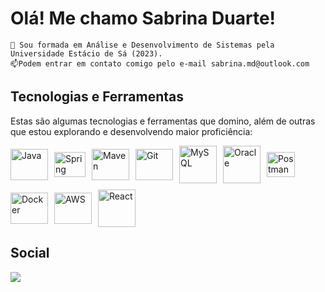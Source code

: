 # Olá! Me chamo Sabrina Duarte!

   
    🌱 Sou formada em Análise e Desenvolvimento de Sistemas pela Universidade Estácio de Sá (2023).  
    📫Podem entrar em contato comigo pelo e-mail sabrina.md@outlook.com

## Tecnologias e Ferramentas

Estas são algumas tecnologias e ferramentas que domino, além de outras que estou explorando e desenvolvendo maior proficiência:

<div style="display: flex; flex-wrap: wrap; gap: 10px; align-items: center;">
  <img src="https://cdn.jsdelivr.net/gh/devicons/devicon@latest/icons/java/java-original-wordmark.svg" width="60" height="50" alt="Java" title="Java" />
  <img src="https://cdn.jsdelivr.net/gh/devicons/devicon/icons/spring/spring-original.svg" width="50" height="40" alt="Spring" title="Spring" />
  <img src="https://cdn.jsdelivr.net/gh/devicons/devicon@latest/icons/maven/maven-original-wordmark.svg" width="60" height="50" alt="Maven" title="Maven" />
  <img src="https://cdn.jsdelivr.net/gh/devicons/devicon@latest/icons/git/git-original-wordmark.svg" width="60" height="50" alt="Git" title="Git" />
  <img src="https://cdn.jsdelivr.net/gh/devicons/devicon/icons/mysql/mysql-original-wordmark.svg" width="60" height="60" alt="MySQL" title="MySQL" />
  <img src="https://cdn.jsdelivr.net/gh/devicons/devicon@latest/icons/oracle/oracle-original.svg" width="60" height="60" alt="Oracle" title="Oracle" />
  <img src="https://cdn.jsdelivr.net/gh/devicons/devicon@latest/icons/postman/postman-original.svg" width="45" height="40" alt="Postman" title="Postman" />
  <img src="https://cdn.jsdelivr.net/gh/devicons/devicon@latest/icons/docker/docker-original-wordmark.svg" width="60" height="50" alt="Docker" title="Docker" />
  <img src="https://cdn.jsdelivr.net/gh/devicons/devicon@latest/icons/amazonwebservices/amazonwebservices-original-wordmark.svg" width="60" height="50" alt="AWS" title="AWS" />
  <img src="https://cdn.jsdelivr.net/gh/devicons/devicon@latest/icons/react/react-original-wordmark.svg" width="60" height="60" alt="React" title="React" />
</div>
                  

## Social
<div>
<a href="https://www.linkedin.com/in/sabsduarte" target="_blank"><img src="https://img.shields.io/badge/-LinkedIn-%230077B5?style=for-the-badge&logo=linkedin&logoColor=white" target="_blank"></a> 
</div>



<!--
**saduarte/saduarte** is a ✨ _special_ ✨ repository because its `README.md` (this file) appears on your GitHub profile.

Here are some ideas to get you started:

- 🔭 I’m currently working on ...
- 🌱 I’m currently learning ...
- 👯 I’m looking to collaborate on ...
- 🤔 I’m looking for help with ...
- 💬 Ask me about ...
- 📫 How to reach me: ...
- 😄 Pronouns: ...
- ⚡ Fun fact: ...
-->
